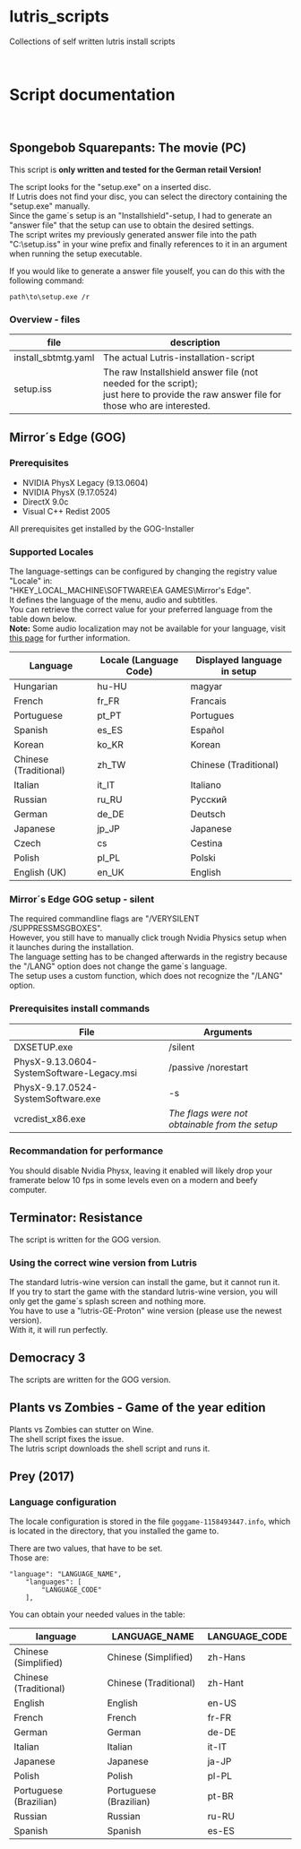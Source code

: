 # lutris_scripts
Collections of self written lutris install scripts

<br>

# Script documentation

<br>

## Spongebob Squarepants: The movie (PC)

This script is **only written and tested for the German retail Version!**   

The script looks for the "setup.exe" on a inserted disc.   
If Lutris does not find your disc, you can select the directory containing the "setup.exe" manually.   
Since the game´s setup is an "Installshield"-setup, I had to generate an "answer file" that the setup can use to obtain the desired settings.   
The script writes my previously generated answer file into the path "C:\setup.iss" in your wine prefix and finally references to it in an argument when running the setup executable.   

If you would like to generate a answer file youself, you can do this with the following command:

``` 
path\to\setup.exe /r
```

### Overview - files

file | description
-|-
install_sbtmtg.yaml | The actual Lutris-installation-script
setup.iss | The raw Installshield answer file (not needed for the script); <br>just here to provide the raw answer file for those who are interested.

## Mirror´s Edge (GOG)
### Prerequisites
* NVIDIA PhysX Legacy (9.13.0604)
* NVIDIA PhysX (9.17.0524)
* DirectX 9.0c
* Visual C++ Redist 2005

All prerequisites get installed by the GOG-Installer

### Supported Locales
The language-settings can be configured by changing the registry value "Locale" in:   
"HKEY_LOCAL_MACHINE\SOFTWARE\EA GAMES\Mirror's Edge".   
It defines the language of the menu, audio and subtitles.     
You can retrieve the correct value for your preferred language from the table down below.   
**Note:** Some audio localization may not be available for your language, visit [this page](https://www.pcgamingwiki.com/wiki/Mirror%27s_Edge#Localizations) for further information.


Language | Locale (Language Code) | Displayed language in setup
-|-|-
Hungarian		          | hu-HU   | magyar
French			          | fr_FR   | Francais
Portuguese	              | pt_PT   | Portugues
Spanish			          | es_ES   | Español
Korean			          | ko_KR   | Korean
Chinese (Traditional)	  | zh_TW   | Chinese (Traditional)
Italian			          | it_IT   | Italiano
Russian			          | ru_RU   | Pусский
German			          | de_DE   | Deutsch
Japanese		          | jp_JP   | Japanese
Czech			          | cs      | Cestina
Polish			          | pl_PL   | Polski
English (UK)		      | en_UK   | English

### Mirror´s Edge GOG setup - silent
The required commandline flags are "/VERYSILENT /SUPPRESSMSGBOXES".   
However, you still have to manually click trough Nvidia Physics setup when it launches during the installation.   
The language setting has to be changed afterwards in the registry because the "/LANG" option does not change the game´s language.   
The setup uses a custom function, which does not recognize the "/LANG" option.

### Prerequisites install commands

File | Arguments
-|-
DXSETUP.exe | /silent
PhysX-9.13.0604-SystemSoftware-Legacy.msi | /passive /norestart
PhysX-9.17.0524-SystemSoftware.exe | -s
vcredist_x86.exe | *The flags were not obtainable from the setup*

### Recommandation for performance
You should disable Nvidia Physx, leaving it enabled will likely drop your framerate below 10 fps in some levels even on a modern and beefy computer.

## Terminator: Resistance

The script is written for the GOG version.   

### Using the correct wine version from Lutris
The standard lutris-wine version can install the game, but it cannot run it.   
If you try to start the game with the standard lutris-wine version, you will only get the game´s splash screen and nothing more.   
You have to use a "lutris-GE-Proton" wine version (please use the newest version).   
With it, it will run perfectly.

## Democracy 3
The scripts are written for the GOG version.

## Plants vs Zombies - Game of the year edition
Plants vs Zombies can stutter on Wine.   
The shell script fixes the issue.   
The lutris script downloads the shell script and runs it.

## Prey (2017)

### Language configuration

The locale configuration is stored in the file ```goggame-1158493447.info```, which is located in the directory, that you installed the game to.   

There are two values, that have to be set.   
Those are:   
``` 
"language": "LANGUAGE_NAME",
    "languages": [
        "LANGUAGE_CODE"
    ],
```
You can obtain your needed values in the table:

language | LANGUAGE_NAME | LANGUAGE_CODE
-|-|-
Chinese (Simplified) | Chinese (Simplified) | zh-Hans
Chinese (Traditional) | Chinese (Traditional) | zh-Hant
English | English | en-US
French | French | fr-FR
German | German | de-DE
Italian | Italian | it-IT
Japanese | Japanese | ja-JP
Polish | Polish | pl-PL
Portuguese (Brazilian) | Portuguese (Brazilian) | pt-BR
Russian | Russian | ru-RU
Spanish | Spanish | es-ES